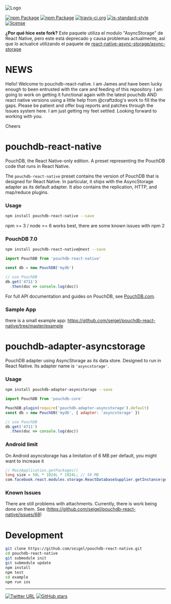![Logo](https://raw.githubusercontent.com/seigel/pouchdb-react-native/master/static/pouchdb-react-native.png)

[![npm Package](https://img.shields.io/npm/dm/pouchdb-react-native.svg)](https://www.npmjs.com/package/pouchdb-react-native) [![npm Package](https://img.shields.io/npm/v/pouchdb-react-native.svg)](https://www.npmjs.com/package/pouchdb-react-native) [![travis-ci.org](https://travis-ci.org/seigel/pouchdb-react-native.svg)](https://travis-ci.org/seigel/pouchdb-react-native) [![js-standard-style](https://img.shields.io/badge/code%20style-standard-brightgreen.svg)](http://standardjs.com/) [![license](https://img.shields.io/npm/l/pouchdb-react-native.svg?maxAge=2592000)](https://opensource.org/licenses/MIT)

**¿Por qué hice este fork?**
Este paquete utiliza el modulo "AsyncStorage" de React Native, pero este está deprecado y causa problemas actualmente, así que lo actualicé utilizando el paquete de [react-native-async-storage/async-storage](https://github.com/react-native-async-storage/async-storage)

NEWS
======
Hello!  Welcome to pouchdb-react-native.  I am James and have been lucky enough to been entrusted with the care and feeding
of this repository.  I am going to work on getting it functional again with the latest pouchdb AND react native versions using
a little help from @craftzdog's work to fill the the gaps.  Please be patient and offer bug reports and patches through 
the Issues system here.  I am just getting my feet settled.  Looking forward to working with you.

Cheers

pouchdb-react-native
======

PouchDB, the React Native-only edition. A preset representing the PouchDB code that runs in React Native.

The `pouchdb-react-native` preset contains the version of PouchDB that is designed for React Native. In particular, it
ships with the AsyncStorage adapter as its default adapter. It also contains the replication, HTTP, and map/reduce plugins.

### Usage

```bash
npm install pouchdb-react-native --save
```

npm >= 3 / node >= 6 works best, there are some known issues with npm 2

### PouchDB 7.0

```bash
npm install pouchdb-react-native@next --save
```

```js
import PouchDB from 'pouchdb-react-native'

const db = new PouchDB('mydb')

// use PouchDB
db.get('4711')
  .then(doc => console.log(doc))

```

For full API documentation and guides on PouchDB, see [PouchDB.com](http://pouchdb.com/).

### Sample App

there is a small example app:
https://github.com/seigel/pouchdb-react-native/tree/master/example

pouchdb-adapter-asyncstorage
======

PouchDB adapter using AsyncStorage as its data store. Designed to run in React Native. Its adapter name
is `'asyncstorage'`.

### Usage

```bash
npm install pouchdb-adapter-asyncstorage --save
```

```js
import PouchDB from 'pouchdb-core'

PouchDB.plugin(require('pouchdb-adapter-asyncstorage').default)
const db = new PouchDB('mydb', { adapter: 'asyncstorage' })

// use PouchDB
db.get('4711')
  .then(doc => console.log(doc))

```

### Android limit

On Android asyncstorage has a limitation of 6 MB per default, you might want to increase it

```java
// MainApplication.getPackages()
long size = 50L * 1024L * 1024L; // 50 MB
com.facebook.react.modules.storage.ReactDatabaseSupplier.getInstance(getApplicationContext()).setMaximumSize(size);
```

### Known Issues

There are still problems with attachments. Currently, there is work being done on them. See
(https://github.com/seigel/pouchdb-react-native/issues/68)

Development
======

```bash
git clone https://github.com/seigel/pouchdb-react-native.git
cd pouchdb-react-native
git submodule init
git submodule update
npm install
npm test
cd example
npm run ios

```

---
[![Twitter URL](https://img.shields.io/twitter/url/http/shields.io.svg?style=social&maxAge=2592000)](https://twitter.com/cgul) [![GitHub stars](https://img.shields.io/github/stars/seigel/pouchdb-react-native.svg?style=social&label=Star)](https://github.com/seigel/pouchdb-react-native)

